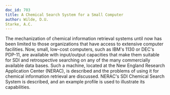 ```yaml
---
doc_id: 703
title: A Chemical Search System for a Small Computer
author: Wilde, D.U.
Starke, A.C.
---
```


The mechanization of chemical information retrieval systems until now has been
limited to those organizations that have access to extensive computer 
facilities.  Now, small, low-cost computers, such as IBM's 1130 or DEC's PDP-11,
are available with input/output capacities that make them suitable for SDI
and retrospective searching  on any of the many commercially available data
bases.  Such a machine, located at the New England Research Application Center 
(NERAC), is described and the problems of using it for chemical information
retrieval are discussed.  NERAC's SDI Chemical Search System is described,
and an example profile is used to illustrate its capabilities.